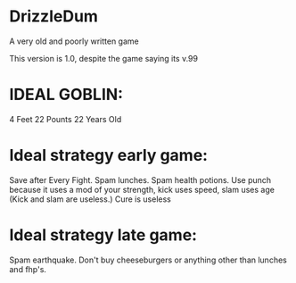# DrizzleDum
A very old and poorly written game

This version is 1.0, despite the game saying its v.99

# IDEAL GOBLIN:
4 Feet
22 Pounts
22 Years Old

# Ideal strategy early game:
Save after Every Fight.
Spam lunches.
Spam health potions.
Use punch because it uses a mod of your strength, kick uses speed, slam uses age (Kick and slam are useless.)
Cure is useless

# Ideal strategy late game:
Spam earthquake. Don't buy cheeseburgers or anything other than lunches and fhp's.

